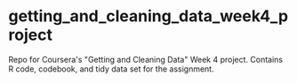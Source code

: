 # getting_and_cleaning_data_week4_project
Repo for Coursera's "Getting and Cleaning Data" Week 4 project. Contains R code, codebook, and tidy data set for the assignment.
